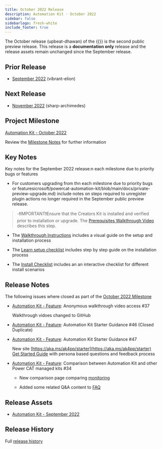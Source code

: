 ```yaml
---
title: October 2022 Release
description: Automation Kit - October 2022
sidebar: false
sidebarlogo: fresh-white
include_footer: true
---
```


The October release (upbeat-dhawan) of the {{<product-name>}} is the second public preview release. This release is a **documentation only** release and the release assets remain unchanged since the September release.

## Prior Release

- [September 2022](/releases/september-2022) (vibrant-elion)

## Next Release

- [November 2022](/releases/november-2022) (sharp-archimedes)

## Project Milestone

[Automation Kit - October 2022](https://github.com/orgs/microsoft/projects/486/views/3)

Review the [Milestone Notes](/releases/milestones) for further information

## Key Notes

Key notes for the September 2022 release:n each milestone due to priority bugs or features

- For customers upgrading from thn each milestone due to priority bugs or featuresicrosoft/powercat-automation-kit/blob/main/docs/private-preview-upgrade.md) include notes on steps required to unregister plugin actions no longer required in the September public preview release.

> -❗IMPORTANT❗Ensure that the Creators Kit is installed and verified prior to installation or upgrade. The [Prerequisites Walkthrough Video](https://github.com/microsoft/powercat-automation-kit/blob/main/docs/walkthrough.md) describes this step.

- The [Walkthrough Instructions](https://github.com/microsoft/powercat-automation-kit/blob/main/docs/walkthrough.md) includes a visual guide on the setup and installation process

- The [Learn setup checklist](https://learn.microsoft.com/power-automate/guidance/automation-kit/setup/setup-checklist) includes step by step guide on the installation process

- The [Install Checklist](/get-started/install-checklist) includes an an interactive checklist for different install scenarios

## Release Notes

The following issues where closed as part of the [October 2022 Milestone](https://github.com/orgs/microsoft/projects/486/views/3)

- [Automation Kit - Feature](https://github.com/microsoft/powercat-automation-kit/issues/37): Anonymous walkthrough video access #37

  Walkthrough vidoes changed to GitHub

- [Automation Kit - Feature](https://github.com/microsoft/powercat-automation-kit/issues/46): Automation Kit Starter Guidance #46 (Closed Duplicate)

- [Automation Kit - Feature](https://github.com/microsoft/powercat-automation-kit/issues/47): Automation Kit Starter Guidance #47

  New site [https://aka.ms/ak4pp/starter](https://aka.ms/ak4pp/starter)
  [Get Started Guide](https://microsoft.github.io/powercat-automation-kit/get-started/) with persona based questions and feedback process

- [Automation Kit - Feature](https://github.com/microsoft/powercat-automation-kit/issues/34): Comparison between Automation Kit and other Power CAT managed kits #34

  - New comparison page comparing [monitoring](https://microsoft.github.io/powercat-automation-kit/monitoring-compare/)
  
  - Added some related Q&A content to [FAQ](https://microsoft.github.io/powercat-automation-kit/frequently-asked-questions/)

## Release Assets

- [Automation Kit - September 2022](https://github.com/microsoft/powercat-automation-kit/releases/tag/AutomationKit-September2022)

## Release History

Full [release history](/releases)
